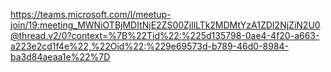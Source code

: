 https://teams.microsoft.com/l/meetup-join/19:meeting_MWNiOTBjMDItNjE2ZS00ZjllLTk2MDMtYzA1ZDI2NjZiN2U0@thread.v2/0?context=%7B%22Tid%22:%225d135798-0ae4-4f20-a663-a223e2cd1f4e%22,%22Oid%22:%229e69573d-b789-46d0-8984-ba3d84aeaa1e%22%7D

